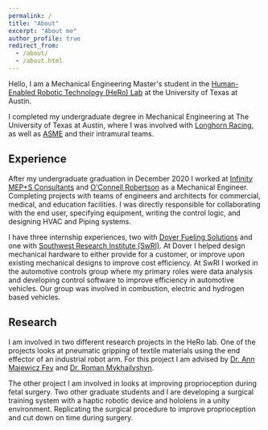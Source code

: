 ```yaml
---
permalink: /
title: "About"
excerpt: "About me"
author_profile: true
redirect_from: 
  - /about/
  - /about.html
---
```


Hello, I am a Mechanical Engineering Master's student in the [Human-Enabled Robotic Technology (HeRo) Lab](https://sites.utexas.edu/herolab/) at the University of Texas at Austin. 

I completed my undergraduate degree in Mechanical Engineering at The University of Texas at Austin, where I was involved with [Longhorn Racing](https://www.longhornracing.org/), as well as [ASME](https://www.utasme.org/) and their intramural teams.

Experience
------
After my undergraduate graduation in December 2020 I worked at [Infinity MEP+S Consultants](https://infinitymep.com/) and [O'Connell Robertson](https://oconnellrobertson.com/) as a Mechanical Engineer. Completing projects with teams of engineers and architects for commercial, medical, and education facilities. I was directly responsible for collaborating with the end user, specifying equipment, writing the control logic, and designing HVAC and Piping systems. 

I have three internship experiences, two with [Dover Fueling Solutions](https://www.doverfuelingsolutions.com/) and one with [Southwest Research Institute (SwRI)](https://www.swri.org/). At Dover I helped design mechanical hardware to either provide for a customer, or improve upon existing mechanical designs to improve cost efficiency. At SwRI I worked in the automotive controls group where my primary roles were data analysis and developing control software to improve efficiency in automotive vehicles. Our group was involved in combustion, electric and hydrogen based vehicles.

Research
------
I am involved in two different research projects in the HeRo lab. One of the projects looks at pneumatic gripping of textile materials using the end effector of an industrial robot arm. For this project I am advised by [Dr. Ann Majewicz Fey](https://www.me.utexas.edu/people/faculty-directory/amfey) and [Dr. Roman Mykhailyshyn](https://romanmykhailyshyn.github.io/). 

The other project I am involved in looks at improving proprioception during fetal surgery. Two other graduate students and I are developing a surgical training system with a haptic robotic device and hololens in a unity environment. Replicating the surgical procedure to improve proprioception and cut down on time during surgery.
